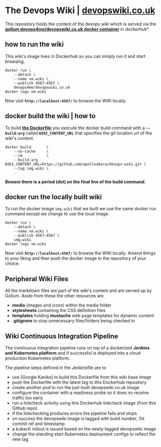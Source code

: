 
# The Devops Wiki | [devopswiki.co.uk](https://www.devopswiki.co.uk)

This repository holds the content of the devops wiki which is served via the **[gollum devops4me/devopswiki.co.uk docker container](https://hub.docker.com/r/devops4me/devopswiki.co.uk)** in *dockerhub**.

## how to run the wiki

This wiki's image lives in Dockerhub so you can simply run it and start browsing.

```
docker run \
    --detach \
    --name vm.wiki \
    --publish 4567:4567 \
    devops4me/devopswiki.co.uk
docker logs vm.wiki
```

Now visit **`http://localhost:4567/`** to browse the WiKI locally.


## docker build the wiki | how to

To build **[the Dockerfile](https://github.com/apolloakora/devops-wiki/blob/master/Dockerfile)** you execute the docker build command with a **`--build-arg`** called **`WIKI_CONTENT_URL`** that specifies the git location url of the wiki's content.

```
docker build       \
    --no-cache     \
    --rm           \
    --build-arg WIKI_CONTENT_URL=https://github.com/apolloakora/devops-wiki.git \
    --tag img.wiki \
    .
```

**Beware there is a period (dot) on the final line of the build command.**

## docker run the locally built wiki

To run the docker image `img.wiki` that we built we use the same docker run command except we change to use the local image.

```
docker run \
    --detach \
    --name vm.wiki \
    --publish 4567:4567 \
    img.wiki
docker logs vm.wiki
```

Now visit **`http://localhost:4567/`** to browse the WiKI locally. Amend things to your liking and then push the docker image to the repository of your choice.

## Peripheral Wiki Files

All the markdown files are part of the wiki's content and are served up by Gollum. Aside from these the other resources are

- **media** (images and icons) within the media folder
- **stylesheets** containing the CSS definition files
- **templates** holding **mustache** web page templates for dynamic content
- **.gitignore** to stop unnecessary files/folders being checked in

## Wiki Continuous Integration Pipeline

The continuous integration pipeline runs on top of a dockerized **Jenkins and Kubernetes platform** and if successful is deployed into a cloud production Kubernetes platform.

The pipeline steps defined in the Jenkinsfile are to

- use [Google Kaniko] to build this Dockerfile from this wiki base image
- push the Dockerfile with the latest tag to this Dockerhub repository
- create another pod to run the just-built devopswiki.co.uk image
- configure the container with a readiness probe so it does no receive traffic too early
- run a linkcheck activity using this Dockerhub linkcheck image (from this Github repo)
- if the linkchecking produces errors the pipeline fails and stops
- on success the devopswiki image is tagged with build number, Git commit ref and timestamp
- a kubectl rollout is issued based on the newly tagged devopswiki image
- change the standing start Kubernetes deployment configs to reflect the new tag
